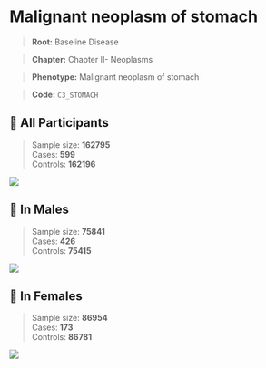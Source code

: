 # Malignant neoplasm of stomach

> **Root:** Baseline Disease  

> **Chapter:** Chapter II- Neoplasms  

> **Phenotype:** Malignant neoplasm of stomach  

> **Code:** `C3_STOMACH`

## 🧪 All Participants  
> Sample size: **162795**  
> Cases: **599**  
> Controls: **162196**
<img src="/Disease/Figures/ALL/Incidence/C3_STOMACH.png"/>
<CsvTable src="/Disease_Data/ALL/Incidence/COX_C3_STOMACH.csv" label="🔍 View full results" />

## 👨 In Males  
> Sample size: **75841**  
> Cases: **426**  
> Controls: **75415**
<img src="/Disease/Figures/Male/Incidence/C3_STOMACH.png"/>
<CsvTable src="/Disease_Data/Male/Incidence/COX_C3_STOMACH.csv" label="🔍 View full results" />

## 👩 In Females  
> Sample size: **86954**  
> Cases: **173**  
> Controls: **86781**
<img src="/Disease/Figures/Female/Incidence/C3_STOMACH.png"/>
<CsvTable src="/Disease_Data/Female/Incidence/COX_C3_STOMACH.csv" label="🔍 View full results" />
